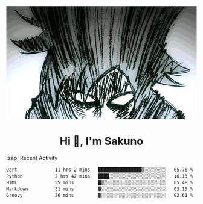 <body>
<h1 align="center"></h1>
<br>
<div align="center">
<img width="auto" height="300" src="Img/mobFreakoutLonger.gif"/>
</div>
</div>
<h1 align="center">Hi 👋, I'm Sakuno</h1>
:zap: Recent Activity

<!--START_SECTION:waka-->

```txt
Dart              11 hrs 2 mins   ████████████████▒░░░░░░░░   65.76 %
Python            2 hrs 42 mins   ████░░░░░░░░░░░░░░░░░░░░░   16.13 %
HTML              55 mins         █▒░░░░░░░░░░░░░░░░░░░░░░░   05.48 %
Markdown          31 mins         ▓░░░░░░░░░░░░░░░░░░░░░░░░   03.15 %
Groovy            26 mins         ▓░░░░░░░░░░░░░░░░░░░░░░░░   02.61 %
```

<!--END_SECTION:waka-->
